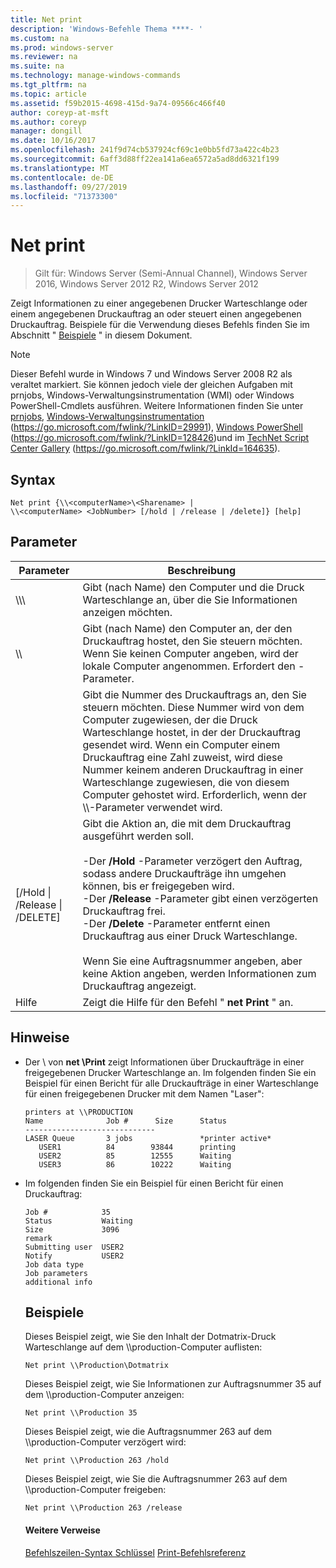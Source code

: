 ```yaml
---
title: Net print
description: 'Windows-Befehle Thema ****- '
ms.custom: na
ms.prod: windows-server
ms.reviewer: na
ms.suite: na
ms.technology: manage-windows-commands
ms.tgt_pltfrm: na
ms.topic: article
ms.assetid: f59b2015-4698-415d-9a74-09566c466f40
author: coreyp-at-msft
ms.author: coreyp
manager: dongill
ms.date: 10/16/2017
ms.openlocfilehash: 241f9d74cb537924cf69c1e0bb5fd73a422c4b23
ms.sourcegitcommit: 6aff3d88ff22ea141a6ea6572a5ad8dd6321f199
ms.translationtype: MT
ms.contentlocale: de-DE
ms.lasthandoff: 09/27/2019
ms.locfileid: "71373300"
---
```

# <a name="net-print"></a>Net print

>Gilt für: Windows Server (Semi-Annual Channel), Windows Server 2016, Windows Server 2012 R2, Windows Server 2012

Zeigt Informationen zu einer angegebenen Drucker Warteschlange oder einem angegebenen Druckauftrag an oder steuert einen angegebenen Druckauftrag.
Beispiele für die Verwendung dieses Befehls finden Sie im Abschnitt " [Beispiele](#BKMK_examples) " in diesem Dokument.
> [!NOTE]
> Dieser Befehl wurde in Windows 7 und Windows Server 2008 R2 als veraltet markiert. Sie können jedoch viele der gleichen Aufgaben mit prnjobs, Windows-Verwaltungsinstrumentation (WMI) oder Windows PowerShell-Cmdlets ausführen. Weitere Informationen finden Sie unter [prnjobs](prnjobs.md), [Windows-Verwaltungsinstrumentation](https://go.microsoft.com/fwlink/?LinkID=29991) (https://go.microsoft.com/fwlink/?LinkID=29991), [Windows PowerShell](https://go.microsoft.com/fwlink/?LinkID=128426) (https://go.microsoft.com/fwlink/?LinkID=128426)und im [TechNet Script Center Gallery](https://go.microsoft.com/fwlink/?LinkId=164635) (https://go.microsoft.com/fwlink/?LinkId=164635).
> ## <a name="syntax"></a>Syntax
> ```
> Net print {\\<computerName>\<Sharename> | 
> \\<computerName> <JobNumber> [/hold | /release | /delete]} [help]
> ```
> ## <a name="parameters"></a>Parameter
> 
> |               Parameter               |                                                                                                                                                                                                                     Beschreibung                                                                                                                                                                                                                      |
> |----------------------------------------|------------------------------------------------------------------------------------------------------------------------------------------------------------------------------------------------------------------------------------------------------------------------------------------------------------------------------------------------------------------------------------------------------------------------------------------------------|
> |    \\\\<computerName>\\<Sharename>     |                                                                                                                                                                            Gibt (nach Name) den Computer und die Druck Warteschlange an, über die Sie Informationen anzeigen möchten.                                                                                                                                                                             |
> |           \\\\<computerName>           |                                                                                                                                 Gibt (nach Name) den Computer an, der den Druckauftrag hostet, den Sie steuern möchten. Wenn Sie keinen Computer angeben, wird der lokale Computer angenommen. Erfordert den <JobNumber>-Parameter.                                                                                                                                  |
> |              <JobNumber>               |                                             Gibt die Nummer des Druckauftrags an, den Sie steuern möchten. Diese Nummer wird von dem Computer zugewiesen, der die Druck Warteschlange hostet, in der der Druckauftrag gesendet wird. Wenn ein Computer einem Druckauftrag eine Zahl zuweist, wird diese Nummer keinem anderen Druckauftrag in einer Warteschlange zugewiesen, die von diesem Computer gehostet wird. Erforderlich, wenn der \\\\<computerName>-Parameter verwendet wird.                                             |
> | [/Hold &#124; /Release &#124; /DELETE] | Gibt die Aktion an, die mit dem Druckauftrag ausgeführt werden soll.<br /><br />-Der **/Hold** -Parameter verzögert den Auftrag, sodass andere Druckaufträge ihn umgehen können, bis er freigegeben wird.<br />-Der **/Release** -Parameter gibt einen verzögerten Druckauftrag frei.<br />-Der **/Delete** -Parameter entfernt einen Druckauftrag aus einer Druck Warteschlange.<br /><br />Wenn Sie eine Auftragsnummer angeben, aber keine Aktion angeben, werden Informationen zum Druckauftrag angezeigt. |
> |                  Hilfe                  |                                                                                                                                                                                                     Zeigt die Hilfe für den Befehl " **net Print** " an.                                                                                                                                                                                                     |
> 
> ## <a name="remarks"></a>Hinweise
> - Der \\<computerName> von **net \\Print** zeigt Informationen über Druckaufträge in einer freigegebenen Drucker Warteschlange an. Im folgenden finden Sie ein Beispiel für einen Bericht für alle Druckaufträge in einer Warteschlange für einen freigegebenen Drucker mit dem Namen "Laser":
>   ```
>   printers at \\PRODUCTION
>   Name              Job #      Size      Status
>   -----------------------------
>   LASER Queue       3 jobs               *printer active*
>      USER1          84        93844      printing
>      USER2          85        12555      Waiting
>      USER3          86        10222      Waiting
>   ```
> - Im folgenden finden Sie ein Beispiel für einen Bericht für einen Druckauftrag:
>   ```
>   Job #            35
>   Status           Waiting
>   Size             3096
>   remark
>   Submitting user  USER2
>   Notify           USER2
>   Job data type
>   Job parameters
>   additional info
>   ```
>   ## <a name="BKMK_examples"></a>Beispiele
>   Dieses Beispiel zeigt, wie Sie den Inhalt der Dotmatrix-Druck Warteschlange auf dem \\\production-Computer auflisten:
>   ```
>   Net print \\Production\Dotmatrix 
>   ```
>   Dieses Beispiel zeigt, wie Sie Informationen zur Auftragsnummer 35 auf dem \\\production-Computer anzeigen:
>   ```
>   Net print \\Production 35 
>   ```
>   Dieses Beispiel zeigt, wie die Auftragsnummer 263 auf dem \\\production-Computer verzögert wird:
>   ```
>   Net print \\Production 263 /hold 
>   ```
>   Dieses Beispiel zeigt, wie Sie die Auftragsnummer 263 auf dem \\\production-Computer freigeben:
>   ```
>   Net print \\Production 263 /release 
>   ```
>   #### <a name="additional-references"></a>Weitere Verweise
>   [Befehlszeilen-Syntax Schlüssel](command-line-syntax-key.md)
>   [Print-Befehlsreferenz](print-command-reference.md)
